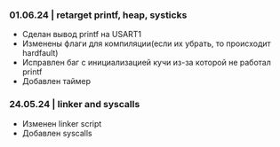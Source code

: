 ### 01.06.24 | retarget printf, heap, systicks
- Сделан вывод printf на USART1
- Изменены флаги для компиляции(если их убрать, то происходит hardfault)
- Исправлен баг с инициализацией кучи из-за которой не работал printf
- Добавлен таймер

### 24.05.24 | linker and syscalls
- Изменен linker script
- Добавлен syscalls